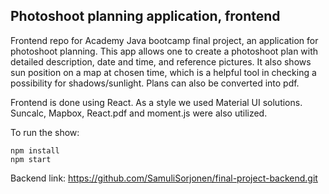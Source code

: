 ## Photoshoot planning application, frontend
Frontend repo for Academy Java bootcamp final project, an application for photoshoot planning. This app allows one to create a photoshoot plan with detailed description, date and time, and reference pictures. It also shows sun position on a map at chosen time, which is a helpful tool in checking a possibility for shadows/sunlight. Plans can also be converted into pdf.

Frontend is done using React. As a style we used Material UI solutions. Suncalc, Mapbox, React.pdf and moment.js were also utilized.

To run the show:
```
npm install
npm start
```
Backend link: https://github.com/SamuliSorjonen/final-project-backend.git
